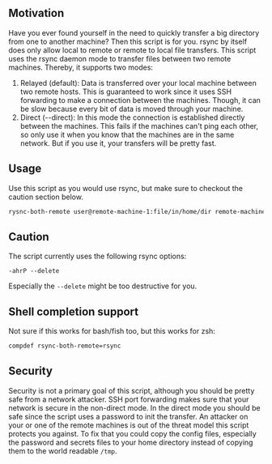 ## Motivation
Have you ever found yourself in the need to quickly transfer a big directory from one to another machine?
Then this script is for you.
rsync by itself does only allow local to remote or remote to local file transfers.
This script uses the rsync daemon mode to transfer files between two remote machines.
Thereby, it supports two modes:
1. Relayed (default): Data is transferred over your local machine between two remote hosts.
   This is guaranteed to work since it uses SSH forwarding to make a connection between the machines.
   Though, it can be slow because every bit of data is moved through your machine.
2. Direct (--direct): In this mode the connection is established directly between the machines.
   This fails if the machines can't ping each other, so only use it when you know that the machines are in the same network.
   But if you use it, your transfers will be pretty fast.

## Usage
Use this script as you would use rsync, but make sure to checkout the caution section below.
```sh
rysnc-both-remote user@remote-machine-1:file/in/home/dir remote-machine-2:
```

## Caution
The script currently uses the following rsync options:
```
-ahrP --delete
```
Especially the `--delete` might be too destructive for you.

## Shell completion support
Not sure if this works for bash/fish too, but this works for zsh:
``` sh
compdef rsync-both-remote=rsync
```

## Security
Security is not a primary goal of this script, although you should be pretty safe from a network attacker.
SSH port forwarding makes sure that your network is secure in the non-direct mode.
In the direct mode you should be safe since the script uses a password to init the transfer.
An attacker on your or one of the remote machines is out of the threat model this script protects you against.
To fix that you could copy the config files, especially the password and secrets files to your home directory instead of copying them to the world readable `/tmp`.
